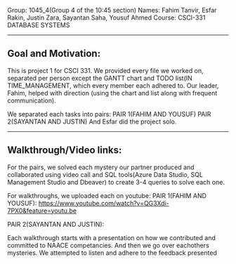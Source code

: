 Group: 1045_4(Group 4 of the 10:45 section) 
Names: Fahim Tanvir, Esfar Rakin, Justin Zara, Sayantan Saha, Yousuf Ahmed
Course: CSCI-331 DATABASE SYSTEMS



---------------------------------------------------------------
Goal and Motivation:
---------------------------------------------------------------
This is project 1 for CSCI 331. We provided every file we worked on, separated per person except the GANTT chart and
TODO list(IN TIME_MANAGEMENT, which every member each adhered to. Our leader, Fahim, helped with direction
(using the chart and list along with frequent communication). 

We separated each tasks into pairs:
PAIR 1(FAHIM AND YOUSUF)
PAIR 2(SAYANTAN AND JUSTIN)
And Esfar did the project solo. 

------------------------------------------------------------------------------------------------------------------------------------------------------
Walkthrough/Video links:
------------------------------------------------------------------------------------------------------------------------------------------------------
For the pairs, we solved each mystery our partner produced and collaborated using video call and SQL tools(Azure Data Studio, SQL Management Studio and Dbeaver) to create 3-4 queries to solve each one. 

For walkthroughs, we uploaded each on youtube:
PAIR 1(FAHIM AND YOUSUF):
https://www.youtube.com/watch?v=QG3Xdi-7PX0&feature=youtu.be


PAIR 2(SAYANTAN AND JUSTIN): 


Each walkthrough starts with a presentation on how we contributed and committed to NAACE competancies. And then we go over eachothers mysteries.
We attempted to listen and adhere to the feedback presented 


